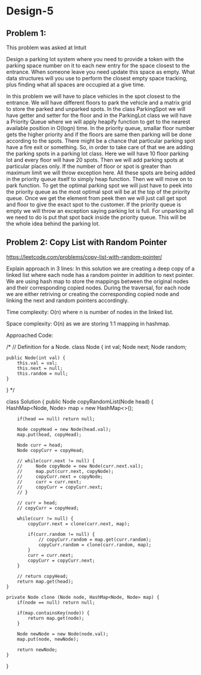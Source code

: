 # Design-5

## Problem 1: 
This problem was asked at Intuit

Design a parking lot system where you need to provide a token with the parking space number on it to each new entry for the space closest to the entrance. 
When someone leave you need update this space as empty. 
What data structures will you use to perform the closest empty space tracking, plus finding what all spaces are occupied at a give time.


In this problem we will have to place vehicles in the spot closest to the entrance. We will have different floors to park the vehicle and a matrix grid to store the parked and unparked spots. In the class ParkingSpot we will have getter and setter for the floor and in the ParkingLot class we will have a Priority Queue where we will apply heapify function to get to the nearest available position in O(logn) time. In the priority queue, smallar floor number gets the higher priority and if the floors are same then parking will be done according to the spots. There might be a chance that particular parking spot have a fire exit or something. So, in order to take care of that we are adding the parking spots in a parking lot class. Here we will have 10 floor parking lot and every floor will have 20 spots. Then we will add parking spots at particular places only. If the number of floor or spot is greater than maximum limit we will throw exception here. All these spots are being added in the priority queue itself to simply heap function. Then we will move on to park function. To get the optimal parking spot we will just have to peek into the priority queue as the most optimal spot will be at the top of the priority queue. Once we get the element from peek then we will just call get spot and floor to give the exact spot to the customer. If the priority queue is empty we will throw an exception saying parking lot is full. For unparking all we need to do is put that spot back inside the priority queue. This will be the whole idea behind the parking lot.



## Problem 2: Copy List with Random Pointer

https://leetcode.com/problems/copy-list-with-random-pointer/

Explain approach in 3 lines: In this solution we are creating a deep copy of a linked list where each node has a random pointer in addition to next pointer. We are using hash map to store the mappings between the original nodes and their corresponding copied nodes. During the traversal, for each node we are either retriving or creating the corresponding copied node and linking the next and random pointers accordingly.

Time complexity: O(n) where n is number of nodes in the linked list.

Space complexity: O(n) as we are storing 1:1 mapping in hashmap.

Approached Code: 

/*
// Definition for a Node.
class Node {
    int val;
    Node next;
    Node random;

    public Node(int val) {
        this.val = val;
        this.next = null;
        this.random = null;
    }
}
*/

class Solution {
    public Node copyRandomList(Node head) {
        HashMap<Node, Node> map = new HashMap<>();

        if(head == null) return null;

        Node copyHead = new Node(head.val);
        map.put(head, copyHead);

        Node curr = head;
        Node copyCurr = copyHead;

        // while(curr.next != null) {
        //     Node copyNode = new Node(curr.next.val);
        //     map.put(curr.next, copyNode);
        //     copyCurr.next = copyNode;
        //     curr = curr.next;
        //     copyCurr = copyCurr.next;
        // }

        // curr = head;
        // copyCurr = copyHead;

        while(curr != null) {
            copyCurr.next = clone(curr.next, map);

            if(curr.random != null) {
                // copyCurr.random = map.get(curr.random);
                copyCurr.random = clone(curr.random, map);
            }
            curr = curr.next;
            copyCurr = copyCurr.next;
        }

        // return copyHead;
        return map.get(head);
    }

    private Node clone (Node node, HashMap<Node, Node> map) {
        if(node == null) return null;
        
        if(map.containsKey(node)) {
            return map.get(node);
        }

        Node newNode = new Node(node.val);
        map.put(node, newNode);

        return newNode;
    }
}